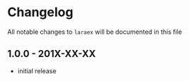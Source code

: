 # Changelog

All notable changes to `laraex` will be documented in this file

## 1.0.0 - 201X-XX-XX

- initial release
